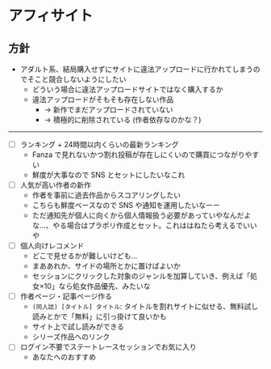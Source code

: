 # アフィサイト

## 方針

- アダルト系、結局購入せずにサイトに違法アップロードに行かれてしまうのでそこと競合しないようにしたい
  - どういう場合に違法アップロードサイトではなく購入するか
  - 違法アップロードがそもそも存在しない作品
    - → 新作でまだアップロードされていない
    - → 積極的に削除されている (作者依存なのかな？)

---

- [ ] ランキング + 24時間以内くらいの最新ランキング
  - Fanza で見れないかつ割れ投稿が存在しにくいので購買につながりやすい
  - 鮮度が大事なので SNS とセットにしたいなこれ
- [ ] 人気が高い作者の新作
  - 作者を事前に過去作品からスコアリングしたい
  - こちらも鮮度ベースなので SNS や通知を運用したいなーー
  - ただ通知先が個人に向くから個人情報扱う必要があっていやなんだよな...、やる場合はプラポリ作成とセット。これははねたら考えるでいいや
- [ ] 個人向けレコメンド
  - どこで見せるかが難しいけども...
  - まああれか、サイドの場所とかに置けばよいか
  - セッションにクリックした対象のジャンルを加算していき、例えば「処女×10」なら処女作品優先、みたいな
- [ ] 作者ページ・記事ページ作る
  - `(同人誌) [タイトル] タイトル`: タイトルを割れサイトに似せる、無料試し読みとかで「無料」に引っ掛けて良いかも
  - サイト上で試し読みができる
  - シリーズ作品へのリンク
- [ ] ログイン不要でステートレースセッションでお気に入り
  - あなたへのおすすめ
